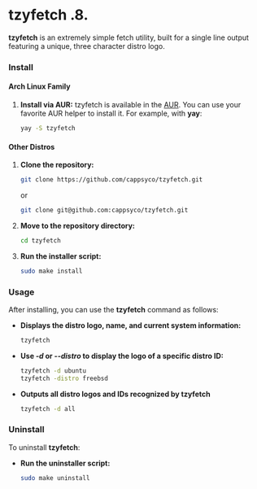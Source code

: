 # **tzyfetch** .8.
**tzyfetch** is an extremely simple fetch utility, built for a single line output featuring a unique, three character distro logo.

### **Install**

#### **Arch Linux Family**

1. **Install via AUR:**
	tzyfetch is available in the [AUR](https://aur.archlinux.org/packages/tzyfetch).
	You can use your favorite AUR helper to install it. For example, with **yay**:
    ```sh
    yay -S tzyfetch
    ```

#### **Other Distros**

1. **Clone the repository:**
   ```sh
   git clone https://github.com/cappsyco/tzyfetch.git
   ```

   or

   ```sh
   git clone git@github.com:cappsyco/tzyfetch.git
   ```

2. **Move to the repository directory:**
    ```sh
    cd tzyfetch
    ```

3. **Run the installer script:**
    ```sh
    sudo make install
    ```

### **Usage**

After installing, you can use the **tzyfetch** command as follows:

- **Displays the distro logo, name, and current system information:**
	```sh
    tzyfetch
    ```
- **Use *-d* or *--distro* to display the logo of a specific distro ID:**
	```sh
    tzyfetch -d ubuntu
    tzyfetch -distro freebsd
    ```
- **Outputs all distro logos and IDs recognized by tzyfetch**
	```sh
    tzyfetch -d all
    ```

### **Uninstall**

To uninstall **tzyfetch**:

- **Run the uninstaller script:**
    ```sh
    sudo make uninstall
    ```

